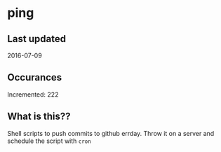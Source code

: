# ping

## Last updated
2016-07-09

## Occurances
Incremented: 222

## What is this?? 
Shell scripts to push commits to github errday. Throw it on a server and schedule the script with `cron`

